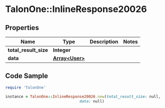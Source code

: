 # TalonOne::InlineResponse20026

## Properties

Name | Type | Description | Notes
------------ | ------------- | ------------- | -------------
**total_result_size** | **Integer** |  | 
**data** | [**Array&lt;User&gt;**](User.md) |  | 

## Code Sample

```ruby
require 'TalonOne'

instance = TalonOne::InlineResponse20026.new(total_result_size: null,
                                 data: null)
```


